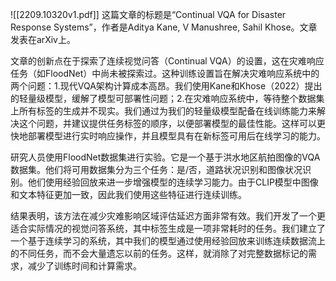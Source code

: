 ![[2209.10320v1.pdf]]
这篇文章的标题是“Continual VQA for Disaster Response Systems”，作者是Aditya Kane, V Manushree, Sahil Khose。文章发表在arXiv上。

文章的创新点在于探索了连续视觉问答（Continual VQA）的设置，这在灾难响应任务（如FloodNet）中尚未被探索过。这种训练设置旨在解决灾难响应系统中的两个问题：1.现代VQA架构计算成本高昂。我们使用Kane和Khose（2022）提出的轻量级模型，缓解了模型可部署性问题；2.在灾难响应系统中，等待整个数据集上所有标签的生成并不现实。我们通过为我们的轻量级模型配备在线训练能力来解决这个问题，并建议提供任务标签的顺序，以便部署模型的最佳性能。这样可以更快地部署模型进行实时响应操作，并且模型具有在新标签可用后在线学习的能力。

研究人员使用FloodNet数据集进行实验。它是一个基于洪水地区航拍图像的VQA数据集。他们将可用数据集分为三个任务：是/否，道路状况识别和图像状况识别。他们使用经验回放来进一步增强模型的连续学习能力。由于CLIP模型中图像和文本特征更加一致，因此我们使用这些特征进行连续训练。

结果表明，该方法在减少灾难影响区域评估延迟方面非常有效。我们开发了一个更适合实际情况的视觉问答系统，其中标签生成是一项非常耗时的任务。我们建立了一个基于连续学习的系统，其中我们的模型通过使用经验回放来训练连续数据流上的不同任务，而不会大量遗忘以前的任务。这样，就消除了对完整数据标记的需求，减少了训练时间和计算需求。